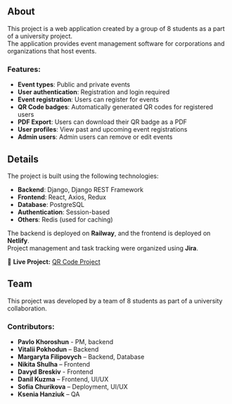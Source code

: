 ## About
This project is a web application created by a group of 8 students as a part of a university project.  
The application provides event management software for corporations and organizations that host events.  

### Features:
- **Event types**: Public and private events  
- **User authentication**: Registration and login required  
- **Event registration**: Users can register for events  
- **QR Code badges**: Automatically generated QR codes for registered users  
- **PDF Export**: Users can download their QR badge as a PDF  
- **User profiles**: View past and upcoming event registrations
- **Admin users**: Admin users can remove or edit events

## Details  

The project is built using the following technologies:  
- **Backend**: Django, Django REST Framework  
- **Frontend**: React, Axios, Redux  
- **Database**: PostgreSQL  
- **Authentication**: Session-based  
- **Others**: Redis (used for caching)  

The backend is deployed on **Railway**, and the frontend is deployed on **Netlify**.  
Project management and task tracking were organized using **Jira**. 

🔗 **Live Project:** [QR Code Project](https://qr-code-project-sigma.netlify.app/)  

## Team  
This project was developed by a team of 8 students as part of a university collaboration.  

### Contributors:
- **Pavlo Khoroshun** - PM, backend
- **Vitalii Pokhodun** – Backend  
- **Margaryta Filipovych** – Backend, Database  
- **Nikita Shulha** – Frontend  
- **Davyd Breskiv** - Frontend  
- **Danil Kuzma** – Frontend, UI/UX  
- **Sofia Churikova** – Deployment, UI/UX  
- **Ksenia Hanziuk** – QA    

